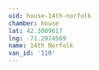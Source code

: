 ```yaml
---
uid: house-14th-norfolk
chamber: house
lat: 42.3009617
lng: -71.2974569
name: 14th Norfolk
van_id: '110'
---
```

